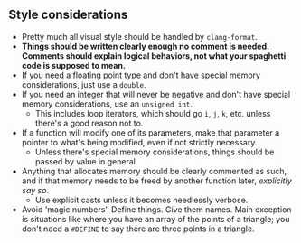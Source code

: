 ## Style considerations
- Pretty much all visual style should be handled by `clang-format`.
- **Things should be written clearly enough no comment is needed. Comments should explain logical behaviors, not what your spaghetti code is supposed to mean.**
- If you need a floating point type and don't have special memory considerations, just use a `double`.
- If you need an integer that will never be negative and don't have special memory considerations, use an `unsigned int`.
    - This includes loop iterators, which should go `i`, `j`, `k`, etc. unless there's a good reason not to.
- If a function will modify one of its parameters, make that parameter a pointer to what's being modified, even if not strictly necessary. 
    - Unless there's special memory considerations, things should be passed by value in general.
- Anything that allocates memory should be clearly commented as such, and if that memory needs to be freed by another function later, *explicitly say so*.
    - Use explicit casts unless it becomes needlessly verbose.
- Avoid 'magic numbers'. Define things. Give them names. Main exception is situations like where you have an array of the points of a triangle; you don't need a `#DEFINE` to say there are three points in a triangle.